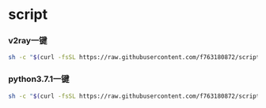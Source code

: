 # script
### v2ray一键
```bash
sh -c "$(curl -fsSL https://raw.githubusercontent.com/f763180872/script/master/v2ray.sh)"
```
### python3.7.1一键
```bash
sh -c "$(curl -fsSL https://raw.githubusercontent.com/f763180872/script/master/install_python3.7.1.sh)"
```
